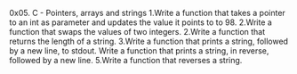 0x05. C - Pointers, arrays and strings
1.Write a function that takes a pointer to an int as parameter and updates the value it points to to 98.
2.Write a function that swaps the values of two integers.
2.Write a function that returns the length of a string.
3.Write a function that prints a string, followed by a new line, to stdout.
Write a function that prints a string, in reverse, followed by a new line.
5.Write a function that reverses a string.
